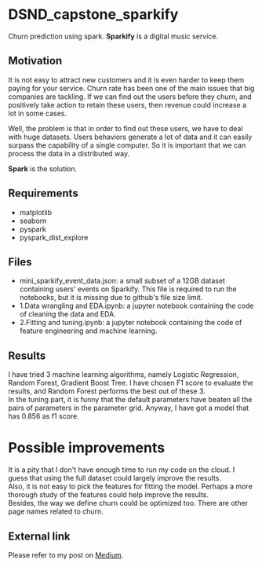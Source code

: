# DSND_capstone_sparkify
Churn prediction using spark. **Sparkify** is a digital music service.

## Motivation
It is not easy to attract new customers and it is even harder to keep them paying for your service. Churn rate has been one of the main issues that big companies are tackling. If we can find out the users before they churn, and positively take action to retain these users, then revenue could increase a lot in some cases.

Well, the problem is that in order to find out these users, we have to deal with huge datasets. Users behaviors generate a lot of data and it can easily surpass the capability of a single computer. So it is important that we can process the data in a distributed way.

**Spark** is the solution.

## Requirements
* matplotlib
* seaborn
* pyspark
* pyspark_dist_explore

## Files
* mini_sparkify_event_data.json: a small subset of a 12GB dataset containing users' events on Sparkify. This file is required to run the notebooks, but it is missing due to github's file size limit.
* 1.Data wrangling and EDA.ipynb: a jupyter notebook containing the code of cleaning the data and EDA.
* 2.Fitting and tuning.ipynb: a jupyter notebook containing the code of feature engineering and machine learning.

## Results
I have tried 3 machine learning algorithms, namely Logistic Regression, Random Forest, Gradient Boost Tree. I have chosen F1 score to evaluate the results, and Random Forest performs the best out of these 3.  
In the tuning part, it is funny that the default parameters have beaten all the pairs of parameters in the parameter grid. Anyway, I have got a model that has 0.856 as f1 score.

# Possible improvements
It is a pity that I don't have enough time to run my code on the cloud. I guess that using the full dataset could largely improve the results.  
Also, it is not easy to pick the features for fitting the model. Perhaps a more thorough study of the features could help improve the results.  
Besides, the way we define churn could be optimized too. There are other page names related to churn.

## External link
Please refer to my post on [Medium]().
